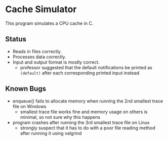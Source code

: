 # Cache Simulator
 This program simulates a CPU cache in C.

## Status
 - Reads in files correctly.
 - Processes data correctly.
 - Input and output format is mostly correct.
   - professor suggested that the default notifications be printed as `(default)` after each corresponding printed input instead

## Known Bugs
- enqueue() fails to allocate memory when running the 2nd smallest trace file on Windows
  - smallest trace file works fine and memory usage on others is minimal, so not sure why this happens
- program crashes after running the 3rd smallest trace file on Linux
  - strongly suspect that it has to do with a poor file reading method after running it using valgrind
